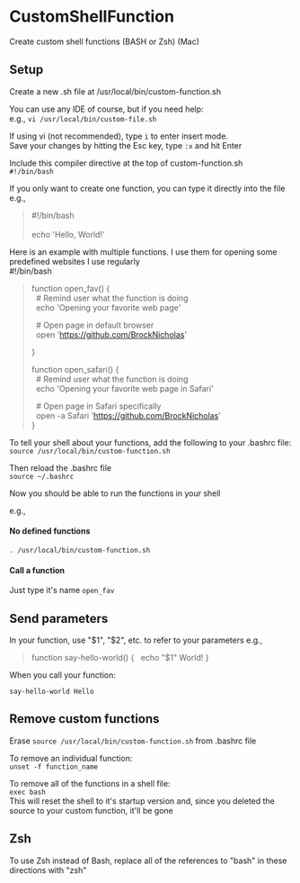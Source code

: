 # CustomShellFunction
Create custom shell functions (BASH or Zsh) (Mac)

## Setup
Create a new .sh file at /usr/local/bin/custom-function.sh

You can use any IDE of course, but if you need help: \
e.g., `vi /usr/local/bin/custom-file.sh`

If using vi (not recommended), type `i` to enter insert mode. \
Save your changes by hitting the Esc key, type `:x` and hit Enter

Include this compiler directive at the top of custom-function.sh \
`#!/bin/bash`

If you only want to create one function, you can type it directly into the file \
e.g.,

>#!/bin/bash \
> \
> echo 'Hello, World!'

Here is an example with multiple functions. I use them for opening some predefined websites I use regularly \
#!/bin/bash

>function open_fav() { \
>    &nbsp;&nbsp;\# Remind user what the function is doing \
>    &nbsp;&nbsp;echo 'Opening your favorite web page' 
> 
>
>    &nbsp;&nbsp;\# Open page in default browser \
>    &nbsp;&nbsp;open 'https://github.com/BrockNicholas' 
>    
>}
>
>function open_safari() { \
>    &nbsp;&nbsp;\# Remind user what the function is doing \
>    &nbsp;&nbsp;echo 'Opening your favorite web page in Safari' 
> 
>
>    &nbsp;&nbsp;\# Open page in Safari specifically \
>    &nbsp;&nbsp;open -a Safari 'https://github.com/BrockNicholas' \
>}

To tell your shell about your functions, add the following to your .bashrc file: \
`source /usr/local/bin/custom-function.sh`

Then reload the .bashrc file \
`source ~/.bashrc`

Now you should be able to run the functions in your shell

e.g., 
#### No defined functions
`. /usr/local/bin/custom-function.sh`

#### Call a function
Just type it's name
`open_fav`

## Send parameters
In your function, use "$1", "$2", etc. to refer to your parameters
e.g.,

>function say-hello-world() {
>&nbsp;&nbsp;echo "$1" World!
>}

When you call your function:

`say-hello-world Hello`

## Remove custom functions
Erase `source /usr/local/bin/custom-function.sh` from .bashrc file

To remove an individual function: \
`unset -f function_name`

To remove all of the functions in a shell file: \
`exec bash` \
This will reset the shell to it's startup version and, since you deleted the source to your custom function, it'll be gone

## Zsh
To use Zsh instead of Bash, replace all of the references to "bash" in these directions with "zsh"
